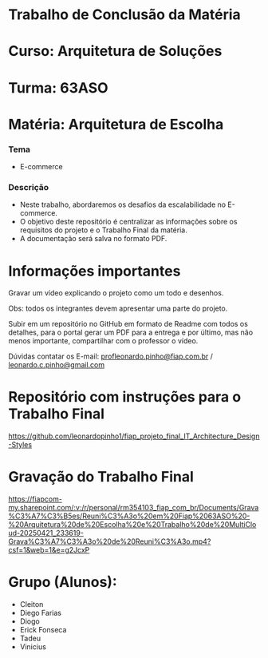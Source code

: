 # Trabalho de Conclusão da Matéria

# Curso: Arquitetura de Soluções

# Turma: 63ASO

# Matéria: Arquitetura de Escolha

### Tema
- E-commerce
### Descrição
- Neste trabalho, abordaremos os desafios da escalabilidade no E-commerce.
- O objetivo deste repositório é centralizar as informações sobre os requisitos do projeto e o Trabalho Final da matéria.
- A documentação será salva no formato PDF.

# Informações importantes
Gravar um vídeo explicando o projeto como um todo e desenhos.

Obs: todos os integrantes devem apresentar uma parte do projeto.

Subir em um repositório no GitHub em formato de Readme com todos os detalhes, para o portal gerar um PDF para a entrega e por último, mas não menos importante, compartilhar com o professor o vídeo.

Dúvidas contatar os E-mail: profleonardo.pinho@fiap.com.br / leonardo.c.pinho@gmail.com

# Repositório com instruções para o Trabalho Final
https://github.com/leonardopinho1/fiap_projeto_final_IT_Architecture_Design-Styles

# Gravação do Trabalho Final
https://fiapcom-my.sharepoint.com/:v:/r/personal/rm354103_fiap_com_br/Documents/Grava%C3%A7%C3%B5es/Reuni%C3%A3o%20em%20Fiap%2063ASO%20-%20Arquitetura%20de%20Escolha%20e%20Trabalho%20de%20MultiCloud-20250421_233619-Grava%C3%A7%C3%A3o%20de%20Reuni%C3%A3o.mp4?csf=1&web=1&e=g2JcxP

# Grupo (Alunos):
- Cleiton
- Diego Farias
- Diogo
- Erick Fonseca
- Tadeu
- Vinicius
